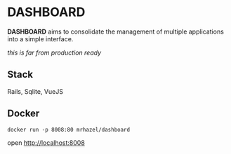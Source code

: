 # **DASHBOARD**

**DASHBOARD** aims to consolidate the management of multiple applications into a simple interface. 

_this is far from production ready_

## Stack

Rails, Sqlite, VueJS
## Docker
```
docker run -p 8008:80 mrhazel/dashboard
```
open [http://localhost:8008](http://localhost:8008)

